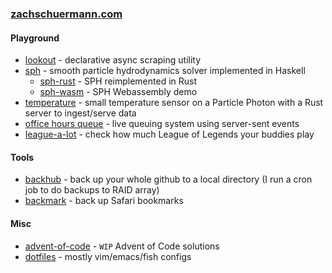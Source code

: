 <!--
### Hi there 👋

**schuermannator/schuermannator** is a ✨ _special_ ✨ repository because its `README.md` (this file) appears on your GitHub profile.

Here are some ideas to get you started:

- 🔭 I’m currently working on ...
- 🌱 I’m currently learning ...
- 👯 I’m looking to collaborate on ...
- 🤔 I’m looking for help with ...
- 💬 Ask me about ...
- 📫 How to reach me: ...
- 😄 Pronouns: ...
- ⚡ Fun fact: ...
-->

### [zachschuermann.com]

#### Playground
- [lookout] - declarative async scraping utility
- [sph] - smooth particle hydrodynamics solver implemented in Haskell
  - [sph-rust] - SPH reimplemented in Rust
  - [sph-wasm] - SPH Webassembly demo
- [temperature] - small temperature sensor on a Particle Photon with a Rust server to ingest/serve data
- [office hours queue][live-wait] - live queuing system using server-sent events 
- [league-a-lot] - check how much League of Legends your buddies play


#### Tools
- [backhub] - back up your whole github to a local directory (I run a cron job to do backups to RAID array)
- [backmark] - back up Safari bookmarks

#### Misc
- [advent-of-code] - `WIP` Advent of Code solutions
- [dotfiles] - mostly vim/emacs/fish configs

[zachschuermann.com]: https://zachschuermann.com
[lookout]: https://crates.io/crates/lookout
[temperature]: https://temp.zvs.io
[live-wait]: https://oh.zvs.io
[league-a-lot]: https://lol.zvs.io
[sph]: https://github.com/schuermannator/sph
[sph-rust]: https://github.com/schuermannator
[sph-wasm]: https://sph.zvs.io
[backhub]: https://github.com/schuermannator/backhub
[backmark]: https://github.com/schuermannator
[advent-of-code]: https://github.com/schuermannator/advent-of-code
[dotfiles]: https://github.com/schuermannator/dotfiles

